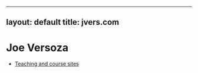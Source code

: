 
---
layout: default
title: jvers.com
---
Joe Versoza
=====

* [Teaching and course sites](https://cs.nyu.edu/~jversoza/)
